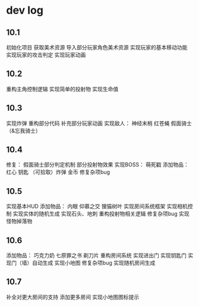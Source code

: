 # dev log

## 10.1
初始化项目
获取美术资源
导入部分玩家角色美术资源
实现玩家的基本移动功能
实现玩家的攻击判定
实现玩家动画

## 10.2
重构主角控制逻辑
实现简单的投射物
实现生命值

## 10.3
实现炸弹
重构部分代码
补充部分玩家动画
实现敌人：
    神经末梢
    红苍蝇
    假面骑士（&忘我骑士）

## 10.4
修复：
    假面骑士部分判定机制
    部分投射物效果
实现BOSS：
    萌死戳
添加物品：
    红心
    钥匙
    （可拾取）炸弹
    金币
修复杂项bug

## 10.5
实现基本HUD
添加物品：
    内眼
    仰慕之交
    狸猫树叶
实现房间系统框架
实现相机控制
实现实体的随机生成
实现石头、地刺
重构投射物相关逻辑
修复杂项bug
实现怪物掉落物

## 10.6
添加物品：
    巧克力奶
    七原罪之书
    剃刀片
重构房间系统
实现进出门
实现钥匙门
实现门（墙）自动生成
实现小地图
修复杂项bug
实现随机房间生成

## 10.7
补全对更大房间的支持
添加更多房间
实现小地图图标提示